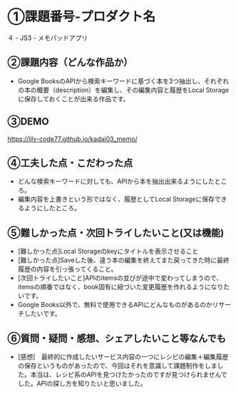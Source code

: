 # ①課題番号-プロダクト名
４ - JS3 - メモパッドアプリ

## ②課題内容（どんな作品か）
- Google BooksのAPIから検索キーワードに基づく本を3つ抽出し、それぞれの本の概要（description）を編集し、その編集内容と履歴をLocal Storageに保存しておくことが出来る作品です。

## ③DEMO
 https://lily-code77.github.io/kadai03_memo/

## ④工夫した点・こだわった点
- どんな検索キーワードに対しても、APIから本を抽出出来るようにしたところ。
- 編集内容を上書きという形ではなく、履歴としてLocal Storageに保存できるようにしたところ。

## ⑤難しかった点・次回トライしたいこと(又は機能)
- [難しかった点]Local Storageのkeyにタイトルを表示させること
- [難しかった点]Saveした後、違う本の編集を終えてまた戻ってきた時に最終履歴の内容を引っ張ってくること。
- [次回トライしたいこと]APIのitemsの並びが途中で変わってしまうので、itemsの順番ではなく、book固有に紐づいた変更履歴を作れるようになりたいです。
- Google Books以外で、無料で使用できるAPIにどんなものがあるのかリサーチしたいです。


## ⑥質問・疑問・感想、シェアしたいこと等なんでも
- [感想]　最終的に作成したいサービス内容の一つにレシピの編集＋編集履歴の保存というものがあったので、今回はそれを意識して課題制作をしました。本当は、レシピ系のAPIを見つけたかったのですが見つけられませんでした。APIの探し方を知りたいと思いました。


